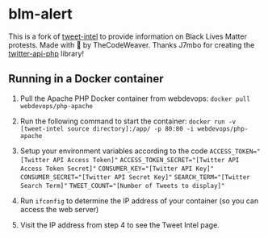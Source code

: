 # blm-alert
This is a fork of [tweet-intel](https://github.com/thecodeweaver/tweet-intel) to provide information on Black Lives Matter protests.
Made with 💙 by TheCodeWeaver.
Thanks J7mbo for creating the [twitter-api-php](https://github.com/J7mbo/twitter-api-php) library!

## Running in a Docker container
1. Pull the Apache PHP Docker container from webdevops: `docker pull webdevops/php-apache`
2. Run the following command to start the container: `docker run -v [tweet-intel source directory]:/app/ -p 80:80 -i webdevops/php-apache`
3. Setup your environment variables according to the code
`ACCESS_TOKEN="[Twitter API Access Token]"`
`ACCESS_TOKEN_SECRET="[Twitter API Access Token Secret]"`
`CONSUMER_KEY="[Twitter API Key]"`
`CONSUMER_SECRET="[Twitter API Secret Key]"`
`SEARCH_TERM="[Twitter Search Term]"`
`TWEET_COUNT="[Number of Tweets to display]"`

3. Run `ifconfig` to determine the IP address of your container (so you can access the web server)
4. Visit the IP address from step 4 to see the Tweet Intel page.